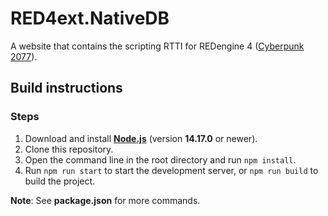 # RED4ext.NativeDB

A website that contains the scripting RTTI for REDengine 4 ([Cyberpunk 2077](https://www.cyberpunk.net)).

## Build instructions

### Steps

1. Download and install **[Node.js](https://nodejs.org/)** (version **14.17.0** or newer).
2. Clone this repository.
3. Open the command line in the root directory and run `npm install`.
4. Run `npm run start` to start the development server, or `npm run build` to build the project.

**Note**: See **package.json** for more commands.
